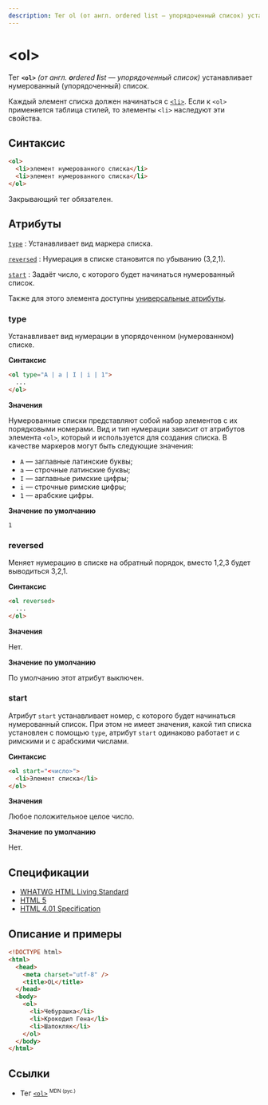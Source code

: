 ```yaml
---
description: Тег ol (от англ. ordered list — упорядоченный список) устанавливает нумерованный (упорядоченный) список
---
```


# &lt;ol&gt;

Тег **`<ol>`** _(от англ. **o**rdered **l**ist — упорядоченный список)_ устанавливает нумерованный (упорядоченный) список.

Каждый элемент списка должен начинаться с [`<li>`](li.md). Если к `<ol>` применяется таблица стилей, то элементы `<li>` наследуют эти свойства.

## Синтаксис

```html
<ol>
  <li>элемент нумерованного списка</li>
  <li>элемент нумерованного списка</li>
</ol>
```

Закрывающий тег обязателен.

## Атрибуты

[`type`](#type)
: Устанавливает вид маркера списка.

[`reversed`](#reversed)
: Нумерация в списке становится по убыванию (3,2,1).

[`start`](#start)
: Задаёт число, с которого будет начинаться нумерованный список.

Также для этого элемента доступны [универсальные атрибуты](uni-attr.md).

### type

Устанавливает вид нумерации в упорядоченном (нумерованном) списке.

**Синтаксис**

```html
<ol type="A | a | I | i | 1">
  ...
</ol>
```

**Значения**

Нумерованные списки представляют собой набор элементов с их порядковыми номерами. Вид и тип нумерации зависит от атрибутов элемента `<ol>`, который и используется для создания списка. В качестве маркеров могут быть следующие значения:

- `A` — заглавные латинские буквы;
- `a` — строчные латинские буквы;
- `I` — заглавные римские цифры;
- `i` — строчные римские цифры;
- `1` — арабские цифры.

**Значение по умолчанию**

`1`

### reversed

Меняет нумерацию в списке на обратный порядок, вместо 1,2,3 будет выводиться 3,2,1.

**Синтаксис**

```html
<ol reversed>
  ...
</ol>
```

**Значения**

Нет.

**Значение по умолчанию**

По умолчанию этот атрибут выключен.

### start

Атрибут `start` устанавливает номер, с которого будет начинаться нумерованный список. При этом не имеет значения, какой тип списка установлен с помощью `type`, атрибут `start` одинаково работает и с римскими и с арабскими числами.

**Синтаксис**

```html
<ol start="<число>">
  <li>Элемент списка</li>
</ol>
```

**Значения**

Любое положительное целое число.

**Значение по умолчанию**

Нет.

## Спецификации

- [WHATWG HTML Living Standard](https://html.spec.whatwg.org/multipage/semantics.html#the-ol-element)
- [HTML 5](http://www.w3.org/TR/html5/grouping-content.html#the-ol-element)
- [HTML 4.01 Specification](http://www.w3.org/TR/html401/struct/lists.html#h-10.2)

## Описание и примеры

```html
<!DOCTYPE html>
<html>
  <head>
    <meta charset="utf-8" />
    <title>OL</title>
  </head>
  <body>
    <ol>
      <li>Чебурашка</li>
      <li>Крокодил Гена</li>
      <li>Шапокляк</li>
    </ol>
  </body>
</html>
```

## Ссылки

- Тег [`<ol>`](https://developer.mozilla.org/ru/docs/Web/HTML/Element/ol) <sup><small>MDN (рус.)</small></sup>
